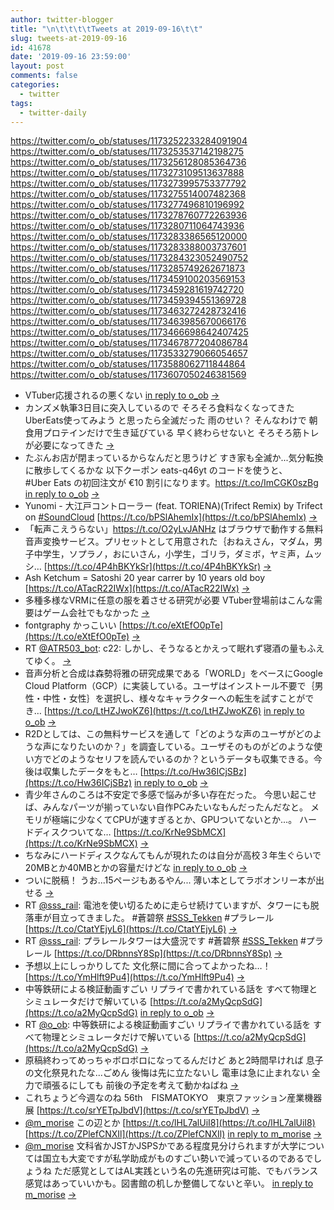 ```yaml
---
author: twitter-blogger
title: "\n\t\t\t\tTweets at 2019-09-16\t\t"
slug: tweets-at-2019-09-16
id: 41678
date: '2019-09-16 23:59:00'
layout: post
comments: false
categories:
  - twitter
tags:
  - twitter-daily
---
```


https://twitter.com/o_ob/statuses/1173252233284091904 https://twitter.com/o_ob/statuses/1173253537142198275 https://twitter.com/o_ob/statuses/1173256128085364736 https://twitter.com/o_ob/statuses/1173273109513637888 https://twitter.com/o_ob/statuses/1173273995753377792 https://twitter.com/o_ob/statuses/1173275514007482368 https://twitter.com/o_ob/statuses/1173277496810196992 https://twitter.com/o_ob/statuses/1173278760772263936 https://twitter.com/o_ob/statuses/1173280711064743936 https://twitter.com/o_ob/statuses/1173283386565120000 https://twitter.com/o_ob/statuses/1173283388003737601 https://twitter.com/o_ob/statuses/1173284323052490752 https://twitter.com/o_ob/statuses/1173285749262671873 https://twitter.com/o_ob/statuses/1173459100203569153 https://twitter.com/o_ob/statuses/1173459281619742720 https://twitter.com/o_ob/statuses/1173459394551369728 https://twitter.com/o_ob/statuses/1173463272428732416 https://twitter.com/o_ob/statuses/1173463985670066176 https://twitter.com/o_ob/statuses/1173466698642407425 https://twitter.com/o_ob/statuses/1173467877204086784 https://twitter.com/o_ob/statuses/1173533279066054657 https://twitter.com/o_ob/statuses/1173588062711844864 https://twitter.com/o_ob/statuses/1173607050246381569  

*   VTuber応援されるの悪くない [in reply to o_ob](https://twitter.com/o_ob/statuses/1173226667835154432) [->](https://twitter.com/o_ob/statuses/1173252233284091904)
*   カンズメ執筆3日目に突入しているので そろそろ食料なくなってきた UberEats使ってみよう と思ったら全滅だった 雨のせい？ そんなわけで 朝食用プロテインだけで生き延びている 早く終わらせないと そろそろ筋トレが必要になってきた [->](https://twitter.com/o_ob/statuses/1173253537142198275)
*   たぶんお店が閉まっているからなんだと思うけど すき家も全滅か...気分転換に散歩してくるかな 以下クーポン eats-q46yt のコードを使うと、#Uber Eats の初回注文が €10 割引になります。https://t.co/ImCGK0szBg [in reply to o_ob](https://twitter.com/o_ob/statuses/1173253537142198275) [->](https://twitter.com/o_ob/statuses/1173256128085364736)
*   Yunomi - 大江戸コントローラー (feat. TORIENA)(Trifect Remix) by Trifect on [#SoundCloud](https://twitter.com/search?q=%23SoundCloud&src=hash) [https://t.co/bPSlAhemIx](https://t.co/bPSlAhemIx) [->](https://twitter.com/o_ob/statuses/1173273109513637888)
*   「転声こえうらない」https://t.co/O2yLvJANHz はブラウザで動作する無料音声変換サービス。プリセットとして用意された｛おねえさん，マダム，男子中学生，ソプラノ，おにいさん，小学生，ゴリラ，ダミボ，ヤミ声，ムッシ… [https://t.co/4P4hBKYkSr](https://t.co/4P4hBKYkSr) [->](https://twitter.com/o_ob/statuses/1173273995753377792)
*   Ash Ketchum = Satoshi 20 year carrer by 10 years old boy [https://t.co/ATacR22IWx](https://t.co/ATacR22IWx) [->](https://twitter.com/o_ob/statuses/1173275514007482368)
*   多種多様なVRMに任意の服を着させる研究が必要 VTuber登場前はこんな需要はゲーム会社でもなかった [->](https://twitter.com/o_ob/statuses/1173277496810196992)
*   fontgraphy かっこいい [https://t.co/eXtEfO0pTe](https://t.co/eXtEfO0pTe) [->](https://twitter.com/o_ob/statuses/1173278760772263936)
*   RT [@ATR503_bot](https://twitter.com/ATR503_bot): c22: しかし、そうなるとかえって眠れず寝酒の量もふえてゆく。 [->](https://twitter.com/o_ob/statuses/1173280711064743936)
*   音声分析と合成は森勢将雅の研究成果である「WORLD」をベースにGoogle Cloud Platform（GCP）に実装している。ユーザはインストール不要で｛男性・中性・女性｝を選択し、様々なキャラクターへの転生を試すことができ… [https://t.co/LtHZJwoKZ6](https://t.co/LtHZJwoKZ6) [in reply to o_ob](https://twitter.com/o_ob/statuses/1173273995753377792) [->](https://twitter.com/o_ob/statuses/1173283386565120000)
*   R2Dとしては、この無料サービスを通して「どのような声のユーザがどのような声になりたいのか？」を調査している。ユーザそのものがどのような使い方でどのようなセリフを読んでいるのか？というデータも収集できる。今後は収集したデータをもと… [https://t.co/Hw36ICjSBz](https://t.co/Hw36ICjSBz) [in reply to o_ob](https://twitter.com/o_ob/statuses/1173283386565120000) [->](https://twitter.com/o_ob/statuses/1173283388003737601)
*   青少年さんのころは不安定で多感で悩みが多い存在だった。 今思い起こせば、みんなパーツが揃っていない自作PCみたいなもんだったんだなと。 メモリが極端に少なくてCPUが速すぎるとか、GPUついてないとか…。 ハードディスクついてな… [https://t.co/KrNe9SbMCX](https://t.co/KrNe9SbMCX) [->](https://twitter.com/o_ob/statuses/1173284323052490752)
*   ちなみにハードディスクなんてもんが現れたのは自分が高校３年生ぐらいで 20MBとか40MBとかの容量だけどな [in reply to o_ob](https://twitter.com/o_ob/statuses/1173284323052490752) [->](https://twitter.com/o_ob/statuses/1173285749262671873)
*   ついに脱稿！ うお...15ページもあるやん... 薄い本としてラボオンリー本が出せる [->](https://twitter.com/o_ob/statuses/1173459100203569153)
*   RT [@sss_rail](https://twitter.com/sss_rail): 電池を使い切るために走らせ続けていますが、タワーにも脱落車が目立ってきました。 #蒼碧祭 [#SSS_Tekken](https://twitter.com/search?q=%23SSS_Tekken&src=hash) #プラレール [https://t.co/CtatYEjyL6](https://t.co/CtatYEjyL6) [->](https://twitter.com/o_ob/statuses/1173459281619742720)
*   RT [@sss_rail](https://twitter.com/sss_rail): プラレールタワーは大盛況です #蒼碧祭 [#SSS_Tekken](https://twitter.com/search?q=%23SSS_Tekken&src=hash) #プラレール [https://t.co/DRbnnsY8Sp](https://t.co/DRbnnsY8Sp) [->](https://twitter.com/o_ob/statuses/1173459394551369728)
*   予想以上にしっかりしてた 文化祭に間に合ってよかったね…！ [https://t.co/YmHlft9Pu4](https://t.co/YmHlft9Pu4) [->](https://twitter.com/o_ob/statuses/1173463272428732416)
*   中等鉄研による検証動画すごい リプライで書かれている話を すべて物理とシミュレータだけで解いている [https://t.co/a2MyQcpSdG](https://t.co/a2MyQcpSdG) [in reply to o_ob](https://twitter.com/o_ob/statuses/1170334982725726208) [->](https://twitter.com/o_ob/statuses/1173463985670066176)
*   RT [@o_ob](https://twitter.com/o_ob): 中等鉄研による検証動画すごい リプライで書かれている話を すべて物理とシミュレータだけで解いている [https://t.co/a2MyQcpSdG](https://t.co/a2MyQcpSdG) [->](https://twitter.com/o_ob/statuses/1173466698642407425)
*   原稿終わってめっちゃボロボロになってるんだけど あと2時間早ければ 息子の文化祭見れたな...ごめん 後悔は先に立たないし 電車は急に止まれない 全力で頑張るにしても 前後の予定を考えて動かねばね [->](https://twitter.com/o_ob/statuses/1173467877204086784)
*   これちょうど今週なのね 56th　FISMATOKYO　東京ファッション産業機器展 [https://t.co/srYETpJbdV](https://t.co/srYETpJbdV) [->](https://twitter.com/o_ob/statuses/1173533279066054657)
*   [@m_morise](https://twitter.com/m_morise) この辺とか [https://t.co/lHL7alUiI8](https://t.co/lHL7alUiI8) [https://t.co/ZPlefCNXIl](https://t.co/ZPlefCNXIl) [in reply to m_morise](https://twitter.com/m_morise/statuses/1173586074213289984) [->](https://twitter.com/o_ob/statuses/1173588062711844864)
*   [@m_morise](https://twitter.com/m_morise) 文科省かJSTかJSPSかである程度見分けられますが大学については国立も大変ですが私学助成がものすごい勢いで減っているのであるでしょうね ただ感覚としてはAL実践という名の先進研究は可能、でもバランス感覚はあっていいかも。図書館の机しか整備してないと辛い。 [in reply to m_morise](https://twitter.com/m_morise/statuses/1173590352474722304) [->](https://twitter.com/o_ob/statuses/1173607050246381569)